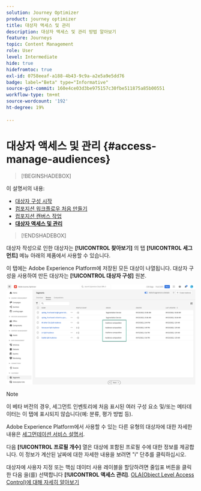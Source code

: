 ```yaml
---
solution: Journey Optimizer
product: journey optimizer
title: 대상자 액세스 및 관리
description: 대상자 액세스 및 관리 방법 알아보기
feature: Journeys
topic: Content Management
role: User
level: Intermediate
hide: true
hidefromtoc: true
exl-id: 0758eeaf-a188-4b43-9c9a-a2e5a9e5dd76
badge: label="Beta" type="Informative"
source-git-commit: 160e4ce03d3be975157c30fbe511875a85b00551
workflow-type: tm+mt
source-wordcount: '192'
ht-degree: 19%

---
```


# 대상자 액세스 및 관리 {#access-manage-audiences}

>[!BEGINSHADEBOX]

이 설명서의 내용:

* [대상자 구성 시작](get-started-audience-orchestration.md)
* [컴포지션 워크플로우 처음 만들기](create-compositions.md)
* [컴포지션 캔버스 작업](composition-canvas.md)
* **[대상자 액세스 및 관리](access-audiences.md)**

>[!ENDSHADEBOX]

대상자 작성으로 인한 대상자는 **[!UICONTROL 찾아보기]** 의 탭 **[!UICONTROL 세그먼트]** 메뉴 아래의 제품에서 사용할 수 있습니다.

이 탭에는 Adobe Experience Platform에 저장된 모든 대상이 나열됩니다. 대상자 구성을 사용하여 만든 대상자는 **[!UICONTROL 대상자 구성]** 원본.

![](assets/audiences-list.png)

>[!NOTE]
>
>이 베타 버전의 경우, 세그먼트 인벤토리에 처음 표시된 여러 구성 요소 및/또는 메타데이터는 이 탭에 표시되지 않습니다(예: 분류, 평가 방법 등).
>
>Adobe Experience Platform에서 사용할 수 있는 다른 유형의 대상자에 대한 자세한 내용은 [세그먼테이션 서비스 설명서](https://experienceleague.adobe.com/docs/experience-platform/segmentation/ui/overview.html).

다음 **[!UICONTROL 프로필 개수]** 열은 대상에 포함된 프로필 수에 대한 정보를 제공합니다. 이 정보가 계산된 날짜에 대한 자세한 내용을 보려면 &quot;i&quot; 단추를 클릭하십시오.

대상자에 사용자 지정 또는 핵심 데이터 사용 레이블을 할당하려면 줄임표 버튼을 클릭한 다음 을(를) 선택합니다 **[!UICONTROL 액세스 관리]**. [OLA(Object Level Access Control)에 대해 자세히 알아보기](../administration/object-based-access.md)

<!--
-edit an audience?
-->
